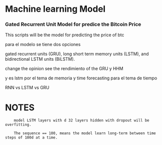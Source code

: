 # Machine learning Model

### Gated Recurrent Unit Model for predice the Bitcoin Price

This scripts will be the model for predicting the price of btc

para el modelo se tiene dos opciones

gated recurrent units (GRU), long short term memory units (LSTM), and bidirectional LSTM units (BiLSTM). <!--  -->

change the opinion see the rendimiento of the GRU y HHM

y es lstm por el tema de memoria
y time forecasting para el tema de tiempo

RNN vs LSTM vs GRU

# NOTES

```
    model LSTM layers with d 32 layers hidden with dropout will be overfitting.
```

```
    The sequence == 100, means the model learn long-term between time steps of 100d at a time.
```
